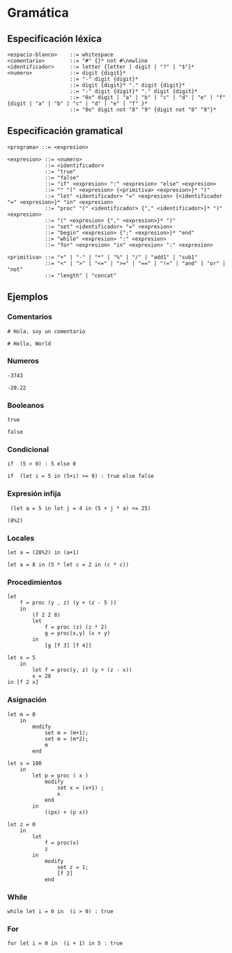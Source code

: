 # Gramática

## Especificación léxica

```BNF
<espacio-blanco>    ::= whitespace
<comentario>        ::= "#" {}* not #\newline
<identificador>     ::= letter {letter | digit | "?" | "$"}*
<numero>            ::= digit {digit}*
                    ::= "-" digit {digit}*
                    ::= digit {digit}* "." digit {digit}*
                    ::= "-" digit {digit}* "." digit {digit}*
                    ::= "0x" digit | "a" | "b" | "c" | "d" | "e" | "f"  {digit | "a" | "b" | "c" | "d" | "e" | "f" }*
                    ::= "0o" digit not "8" "9" {digit not "8" "9"}*
```

## Especificación gramatical

```BNF
<programa> ::= <expresion>

<expresion> ::= <numero>
            ::= <identificador>
            ::= "true"
            ::= "false"
            ::= "if" <expresion> ":" <expresion> "else" <expresion>
            ::= "" "(" <expresion> {<primitiva> <expresion>}* ")"
            ::= "let" <identificador> "=" <expresion> {<identificador "=" <expresion>}* "in" <expresion>
            ::= "proc" "(" <identificador> {"," <identificador>}* ")" <expresion>
            ::= "(" <expresion> {"," <expresion>}* ")"
            ::= "set" <identificador> "=" <expresion>
            ::= "begin" <expresion> {";" <expresion>}* "end"
            ::= "while" <expresion> ":" <expresion>
            ::= "for" <expresion> "in" <expresion> ":" <expresion>

<primitiva> ::= "+" | "-" | "*" | "%" | "/" | "add1" | "sub1"
            ::= "<" | ">" | "<=" | ">=" | "==" | "!=" | "and" | "or" | "not"
            ::= "length" | "concat"
```

## Ejemplos

### Comentarios

```pyscheme
# Hola, soy un comentario
```

```pyscheme
# Hello, World
```

### Numeros

```pyscheme
-3743
```

```pyscheme
-20.22
```

### Booleanos

```pyscheme
true
```

```pyscheme
false
```

### Condicional

```pyscheme
if  (5 > 0) : 5 else 0
```

```pyscheme
if  (let i = 5 in (5+i) >= 9) : true else false
```

### Expresión infija

```pyscheme
 (let a = 5 in let j = 4 in (5 + j * a) <= 25)
```

```pyscheme
(8%2)
```

### Locales

```pyscheme
let a = (28%2) in (a+1)
```

```pyscheme
let a = 8 in (5 * let c = 2 in (c * c))
```

### Procedimientos

```pyscheme
let
    f = proc (y , z) (y + (z - 5 ))
    in
        (f 2 2 8)
        let
            f = proc (z) (z * 2)
            g = proc(x,y) (x + y)
        in
            [g [f 3] [f 4]]
```

```pyscheme
let x = 5
    in
        let f = proc(y, z) (y + (z - x))
        x = 28
in [f 2 x]
```

### Asignación

```pyscheme
let m = 0
    in
        modify
            set m = (m+1);
            set m = (m*2);
            m
        end

let x = 100
    in
        let p = proc ( x )
            modify
                set x = (x+1) ;
                x
            end
        in
            ((px) + (p x))
```

```pyscheme
let z = 0
    in
        let
            f = proc(x)
            z
        in
            modify
                set z = 1;
                [f 2]
            end
```

### While

```pyscheme
while let i = 0 in  (i > 0) : true
```

### For

```pyscheme
for let i = 0 in  (i + 1) in 5 : true
```
